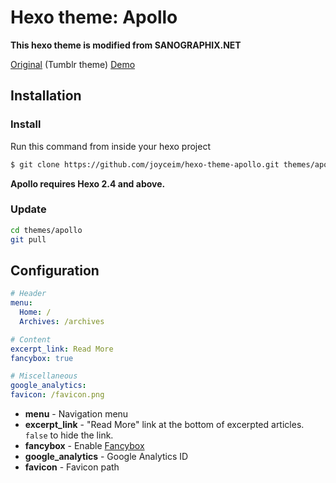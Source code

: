 Hexo theme: Apollo
=================

**This hexo theme is modified from SANOGRAPHIX.NET**

[Original](https://github.com/sanographix/tumblr/tree/master/apollo) (Tumblr theme)
[Demo](http://joyceim.github.io/hexo-theme-apollo)


## Installation

### Install

Run this command from inside your hexo project
``` bash
$ git clone https://github.com/joyceim/hexo-theme-apollo.git themes/apollo
```

**Apollo requires Hexo 2.4 and above.**

### Update

``` bash
cd themes/apollo
git pull
```

## Configuration

``` yml
# Header
menu:
  Home: /
  Archives: /archives

# Content
excerpt_link: Read More
fancybox: true

# Miscellaneous
google_analytics:
favicon: /favicon.png
```

- **menu** - Navigation menu
- **excerpt_link** - "Read More" link at the bottom of excerpted articles. `false` to hide the link.
- **fancybox** - Enable [Fancybox](http://fancyapps.com/fancybox/)
- **google_analytics** - Google Analytics ID
- **favicon** - Favicon path
